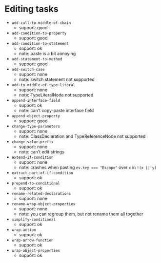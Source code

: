 # Editing tasks

- `add-call-to-middle-of-chain`
  - support: good
- `add-condition-to-property`
  - support: good
- `add-condition-to-statement`
  - support: ok
  - note: paste is a bit annoying
- `add-statement-to-method`
  - support: good
- `add-switch-case`
  - support: none
  - note: switch statement not supported
- `add-to-middle-of-type-literal`
  - support: none
  - note: TypeLiteralNode not supported
- `append-interface-field`
  - support: ok
  - note: can't copy-paste interface field
- `append-object-property`
  - support: good
- `change-type-parameters`
  - support: none
  - note: ClassDeclaration and TypeReferenceNode not supported
- `change-value-prefix`
  - support: none
  - note: can't edit strings
- `extend-if-condition`
  - support: none
  - note: crashes when pasting `ev.key === "Escape"` over `x` in `!(x || y)`
- `extract-part-of-if-condition`
  - support: ok
- `prepend-to-conditional`
  - support: ok
- `rename-related-declarations`
  - support: none
- `rename-wrap-object-properties`
  - support: none
  - note: you can regroup them, but not rename them all together
- `simplify-conditional`
  - support: ok
- `wrap-action`
  - support: ok
- `wrap-arrow-function`
  - support: ok
- `wrap-object-properties`
  - support: ok
